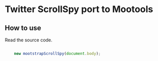 Twitter ScrollSpy port to Mootools
==================================

How to use
----------

Read the source code.

```javascript

    new mootstrapScrollSpy(document.body);

```